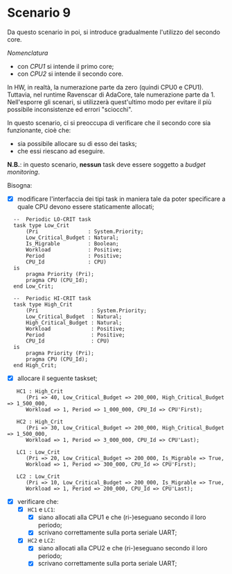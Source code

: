 # Scenario 9

Da questo scenario in poi, si introduce gradualmente l'utilizzo del secondo core.

*Nomenclatura*
- con *CPU1* si intende il primo core;
- con *CPU2* si intende il secondo core.
  
In HW, in realtà, la numerazione parte da zero (quindi CPU0 e CPU1). Tuttavia, nel runtime Ravenscar di AdaCore, tale numerazione parte da 1. Nell'esporre gli scenari, si utilizzerà quest'ultimo modo per evitare il più possibile inconsistenze ed errori "sciocchi".

In questo scenario, ci si preoccupa di verificare che il secondo core sia funzionante, cioè che:
- sia possibile allocare su di esso dei tasks;
- che essi riescano ad eseguire.

**N.B.**: in questo scenario, **nessun** task deve essere soggetto a *budget monitoring*.

Bisogna:
- [X] modificare l'interfaccia dei tipi task in maniera tale da poter specificare a quale CPU devono essere staticamente allocati;
```
  --  Periodic LO-CRIT task
  task type Low_Crit
      (Pri                : System.Priority;
      Low_Critical_Budget : Natural;
      Is_Migrable         : Boolean;
      Workload            : Positive;
      Period              : Positive;
      CPU_Id              : CPU)
  is
      pragma Priority (Pri);
      pragma CPU (CPU_Id);
  end Low_Crit;

  --  Periodic HI-CRIT task
  task type High_Crit
      (Pri                 : System.Priority;
      Low_Critical_Budget  : Natural;
      High_Critical_Budget : Natural;
      Workload             : Positive;
      Period               : Positive;
      CPU_Id               : CPU) 
  is
      pragma Priority (Pri);
      pragma CPU (CPU_Id);
  end High_Crit;
```
- [X] allocare il seguente taskset;
```
   HC1 : High_Crit
      (Pri => 40, Low_Critical_Budget => 200_000, High_Critical_Budget => 1_500_000,
      Workload => 1, Period => 1_000_000, CPU_Id => CPU'First);

   HC2 : High_Crit
      (Pri => 30, Low_Critical_Budget => 200_000, High_Critical_Budget => 1_500_000,
      Workload => 1, Period => 3_000_000, CPU_Id => CPU'Last);

   LC1 : Low_Crit
      (Pri => 20, Low_Critical_Budget => 200_000, Is_Migrable => True,
      Workload => 1, Period => 300_000, CPU_Id => CPU'First);

   LC2 : Low_Crit
      (Pri => 10, Low_Critical_Budget => 200_000, Is_Migrable => True,
      Workload => 1, Period => 200_000, CPU_Id => CPU'Last);
```

- [X] verificare che:
  - [X] `HC1` e `LC1`:
    - [X] siano allocati alla CPU1 e che (ri-)eseguano secondo il loro periodo;
    - [X] scrivano correttamente sulla porta seriale UART;
  - [X] `HC2` e `LC2`:
    - [X] siano allocati alla CPU2 e che (ri-)eseguano secondo il loro periodo;
    - [X] scrivano correttamente sulla porta seriale UART;